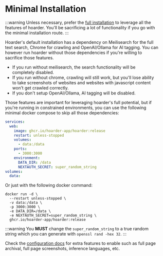 # Minimal Installation

:::warning
Unless necessary, prefer the [full installation](/Installation/docker) to leverage all the features of hoarder. You'll be sacrificing a lot of functionality if you go with the minimal installation route.
:::

Hoarder's default installation has a dependency on Meilisearch for the full text search, Chrome for crawling and OpenAI/Ollama for AI tagging. You can however run hoarder without those dependencies if you're willing to sacrifice those features.

- If you run without meilisearch, the search functionality will be completely disabled.
- If you run without chrome, crawling will still work, but you'll lose ability to take screenshots of websites and websites with javascript content won't get crawled correctly.
- If you don't setup OpenAI/Ollama, AI tagging will be disabled.

Those features are important for leveraging hoarder's full potential, but if you're running in constrained environments, you can use the following minimal docker compose to skip all those dependencies:

```yaml
services:
  web:
    image: ghcr.io/hoarder-app/hoarder:release
    restart: unless-stopped
    volumes:
      - data:/data
    ports:
      - 3000:3000
    environment:
      DATA_DIR: /data
      NEXTAUTH_SECRET: super_random_string
volumes:
  data:
```

Or just with the following docker command:

```base
docker run -d \
  --restart unless-stopped \
  -v data:/data \
  -p 3000:3000 \
  -e DATA_DIR=/data \
  -e NEXTAUTH_SECRET=super_random_string \
  ghcr.io/hoarder-app/hoarder:release
```

:::warning
You **MUST** change the `super_random_string` to a true random string which you can generate with `openssl rand -hex 32`.
:::

Check the [configuration docs](/configuration) for extra features to enable such as full page archival, full page screenshots, inference languages, etc.


